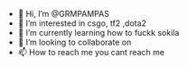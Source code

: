 - 👋 Hi, I’m @GRMPAMPAS
- 👀 I’m interested in csgo, tf2 ,dota2
- 🌱 I’m currently learning how to fuckk sokila
- 💞️ I’m looking to collaborate on 
- 📫 How to reach me you cant reach me 

<!---
GRMPAMPAS/GRMPAMPAS is a ✨ special ✨ repository because its `README.md` (this file) appears on your GitHub profile.
You can click the Preview link to take a look at your changes.
--->
